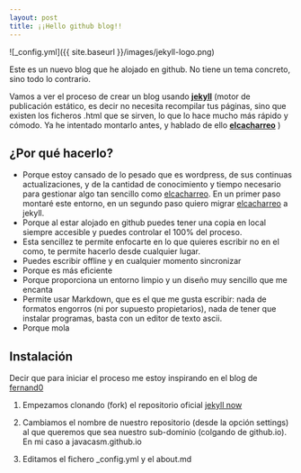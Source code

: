 ```yaml
---
layout: post
title: ¡¡Hello github blog!!
---
```


![_config.yml]({{ site.baseurl }}/images/jekyll-logo.png)

Este es un nuevo blog que he alojado en github. No tiene un tema concreto, sino todo lo contrario. 

Vamos a ver el proceso de crear un blog usando **[jekyll](http://jekyllrb.com/)**  (motor de publicación estático, es decir no necesita recompilar tus páginas, sino que existen los ficheros .html que se sirven, lo que lo hace mucho más rápido y cómodo. Ya he intentado montarlo antes, y hablado de ello **[elcacharreo](http://blog.elcacharreo.com/tag/jekyll/)** )

## ¿Por qué hacerlo?

* Porque estoy cansado de lo pesado que es wordpress, de sus continuas actualizaciones, y de la cantidad de conocimiento y tiempo necesario para gestionar algo tan sencillo como [elcacharreo](http://elcacharreo.com). En un primer paso montaré este entorno, en un segundo paso quiero migrar [elcacharreo](http://blog.elcacharreo.com) a jekyll.
* Porque al estar alojado en github puedes tener una copia en local siempre accesible y puedes controlar el 100% del proceso.
* Esta sencillez te permite enfocarte en lo que quieres escribir no en el como, te permite hacerlo desde cualquier lugar.
* Puedes escribir offline y en cualquier momento sincronizar
* Porque es más eficiente
* Porque proporciona un entorno limpio y un diseño muy sencillo que me encanta
* Permite usar Markdown, que es el que me gusta escribir: nada de formatos engorros (ni por supuesto propietarios), nada de tener que instalar programas, basta con un editor de texto ascii.
* Porque mola

## Instalación

Decir que para iniciar el proceso me estoy inspirando en el blog de [fernand0](fernand0.github.io)

1. Empezamos clonando (fork) el repositorio oficial [jekyll now](https://github.com/barryclark/jekyll-now)

2. Cambiamos el nombre de nuestro repositorio (desde la opción settings) al que queremos que sea nuestro sub-dominio (colgando de github.io). En mi caso a javacasm.github.io  

3. Editamos el fichero _config.yml y el about.md
